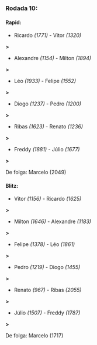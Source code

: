 ### Rodada 10:

#### Rapid:

* Ricardo *(1771)*     -     Vitor *(1320)*

 **>** 
* Alexandre *(1154)*     -     Milton *(1894)*

 **>** 
* Léo *(1933)*     -     Felipe *(1552)*

 **>** 
* Diogo *(1237)*     -     Pedro *(1200)*

 **>** 
* Ribas *(1623)*     -     Renato *(1236)*

 **>** 
* Freddy *(1881)*     -     Júlio *(1677)*

 **>** 

De folga: Marcelo (2049)

#### Blitz:

* Vitor *(1156)*     -     Ricardo *(1625)*

 **>** 
* Milton *(1646)*     -     Alexandre *(1183)*

 **>** 
* Felipe *(1378)*     -     Léo *(1861)*

 **>** 
* Pedro *(1219)*     -     Diogo *(1455)*

 **>** 
* Renato *(967)*     -     Ribas *(2055)*

 **>** 
* Júlio *(1507)*     -     Freddy *(1787)*

 **>** 

De folga: Marcelo (1717)

